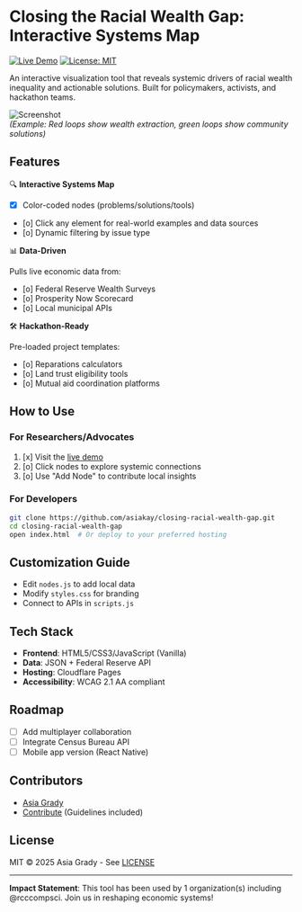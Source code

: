 # Closing the Racial Wealth Gap: Interactive Systems Map

[![Live Demo](https://img.shields.io/badge/demo-live-green?style=for-the-badge&logo=netlify)](https://closing-racial-wealth-gap.pages.dev)
[![License: MIT](https://img.shields.io/badge/license-MIT-blue.svg?style=for-the-badge)](LICENSE)

An interactive visualization tool that reveals systemic drivers of racial wealth inequality and actionable solutions. Built for policymakers, activists, and hackathon teams.

![Screenshot](https://cdn.glitch.global/c7f8d887-089b-4fae-9512-fb5bfd941d0b/data-vis-racial-wealth.png?v=1747279806611)  
_(Example: Red loops show wealth extraction, green loops show community solutions)_

## Features

🔍 **Interactive Systems Map**

- [x] Color-coded nodes (problems/solutions/tools)
- [o] Click any element for real-world examples and data sources
- [o] Dynamic filtering by issue type

📊 **Data-Driven**

Pulls live economic data from:

- [o] Federal Reserve Wealth Surveys
- [o] Prosperity Now Scorecard
- [o] Local municipal APIs

🛠️ **Hackathon-Ready**

Pre-loaded project templates:

- [o] Reparations calculators
- [o] Land trust eligibility tools
- [o] Mutual aid coordination platforms

## How to Use

### For Researchers/Advocates

1. [x] Visit the [live demo](https://closing-racial-wealth-gap.pages.dev)
2. [o] Click nodes to explore systemic connections
3. [o] Use "Add Node" to contribute local insights

### For Developers

```bash
git clone https://github.com/asiakay/closing-racial-wealth-gap.git
cd closing-racial-wealth-gap
open index.html  # Or deploy to your preferred hosting
```

## Customization Guide

- Edit `nodes.js` to add local data
- Modify `styles.css` for branding
- Connect to APIs in `scripts.js`

## Tech Stack

- **Frontend**: HTML5/CSS3/JavaScript (Vanilla)
- **Data**: JSON + Federal Reserve API
- **Hosting**: Cloudflare Pages
- **Accessibility**: WCAG 2.1 AA compliant

## Roadmap

- [ ] Add multiplayer collaboration
- [ ] Integrate Census Bureau API
- [ ] Mobile app version (React Native)

## Contributors

- [Asia Grady](https://github.com/asiakay)
- [Contribute](CONTRIBUTING.md) (Guidelines included)

## License

MIT © 2025 Asia Grady - See [LICENSE](LICENSE)

---

**Impact Statement**: This tool has been used by 1 organization(s) including @rcccompsci. Join us in reshaping economic systems!
